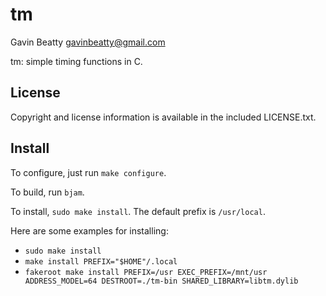 tm
====
Gavin Beatty <gavinbeatty@gmail.com>

tm: simple timing functions in C.

License
-------
Copyright and license information is available in the included LICENSE.txt.

Install
-------
To configure, just run `make configure`.

To build, run `bjam`.

To install, `sudo make install`. The default prefix is `/usr/local`.

Here are some examples for installing:
* `sudo make install`
* `make install PREFIX="$HOME"/.local`
* `fakeroot make install PREFIX=/usr EXEC_PREFIX=/mnt/usr ADDRESS_MODEL=64 DESTROOT=./tm-bin SHARED_LIBRARY=libtm.dylib`

